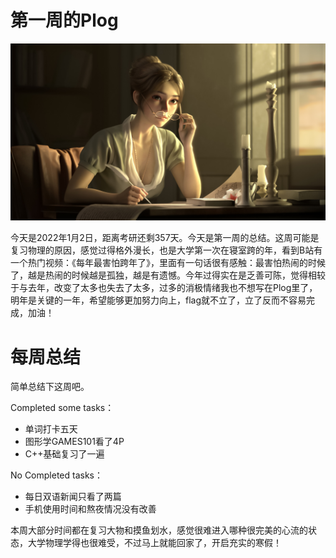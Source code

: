 # 第一周的Plog

![](Source/01/preface.jpg)

​		今天是2022年1月2日，距离考研还剩357天。今天是第一周的总结。这周可能是复习物理的原因，感觉过得格外漫长，也是大学第一次在寝室跨的年，看到B站有一个热门视频：《每年最害怕跨年了》，里面有一句话很有感触：最害怕热闹的时候了，越是热闹的时候越是孤独，越是有遗憾。今年过得实在是乏善可陈，觉得相较于与去年，改变了太多也失去了太多，过多的消极情绪我也不想写在Plog里了，明年是关键的一年，希望能够更加努力向上，flag就不立了，立了反而不容易完成，加油！



# 每周总结

简单总结下这周吧。

Completed some tasks：

- 单词打卡五天
- 图形学GAMES101看了4P
- C++基础复习了一遍

No Completed tasks：

- 每日双语新闻只看了两篇
- 手机使用时间和熬夜情况没有改善

​		本周大部分时间都在复习大物和摸鱼划水，感觉很难进入哪种很完美的心流的状态，大学物理学得也很难受，不过马上就能回家了，开启充实的寒假！
